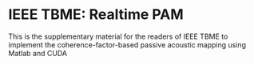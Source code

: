 # IEEE TBME: Realtime PAM
This is the supplementary material for the readers of IEEE TBME to implement the coherence-factor-based passive acoustic mapping using Matlab and CUDA
